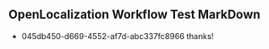 ## OpenLocalization Workflow Test MarkDown
* 045db450-d669-4552-af7d-abc337fc8966 
thanks!<!--HONumber=Feb16_HO4-->
